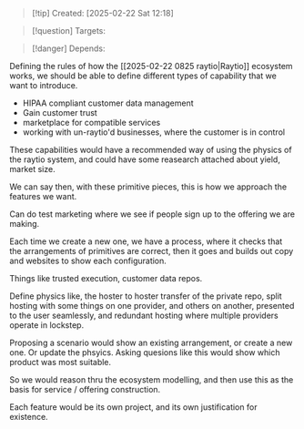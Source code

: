 
>[!tip] Created: [2025-02-22 Sat 12:18]

>[!question] Targets: 

>[!danger] Depends: 

Defining the rules of how the [[2025-02-22 0825 raytio|Raytio]] ecosystem works, we should be able to define different types of capability that we want to introduce.

- HIPAA compliant customer data management
- Gain customer trust
- marketplace for compatible services
- working with un-raytio'd businesses, where the customer is in control

These capabilities would have a recommended way of using the physics of the raytio system, and could have some reasearch attached about yield, market size.

We can say then, with these primitive pieces, this is how we approach the features we want.

Can do test marketing where we see if people sign up to the offering we are making.

Each time we create a new one, we have a process, where it checks that the arrangements of primitives are correct, then it goes and builds out copy and websites to show each configuration.

Things like trusted execution, customer data repos.

Define physics like, the hoster to hoster transfer of the private repo, split hosting with some things on one provider, and others on another, presented to the user seamlessly, and redundant hosting where multiple providers operate in lockstep.

Proposing a scenario would show an existing arrangement, or create a new one.  Or update the phsyics.  Asking quesions like this would show which product was most suitable.

So we would reason thru the ecosystem modelling, and then use this as the basis for service / offering construction.

Each feature would be its own project, and its own justification for existence.